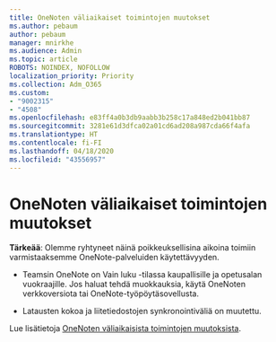 ```yaml
---
title: OneNoten väliaikaiset toimintojen muutokset
ms.author: pebaum
author: pebaum
manager: mnirkhe
ms.audience: Admin
ms.topic: article
ROBOTS: NOINDEX, NOFOLLOW
localization_priority: Priority
ms.collection: Adm_O365
ms.custom:
- "9002315"
- "4508"
ms.openlocfilehash: e83ff4a0b3db9aabb3b258c17a848ed2b041bb87
ms.sourcegitcommit: 3281e61d3dfca02a01cd6ad208a987cda66f4afa
ms.translationtype: HT
ms.contentlocale: fi-FI
ms.lasthandoff: 04/18/2020
ms.locfileid: "43556957"
---
```

# <a name="onenote-temporary-adjustments"></a>OneNoten väliaikaiset toimintojen muutokset

**Tärkeää**: Olemme ryhtyneet näinä poikkeuksellisina aikoina toimiin varmistaaksemme OneNote-palveluiden käytettävyyden.

- Teamsin OneNote on Vain luku -tilassa kaupallisille ja opetusalan vuokraajille. Jos haluat tehdä muokkauksia, käytä OneNoten verkkoversiota tai OneNote-työpöytäsovellusta.

- Latausten kokoa ja liitetiedostojen synkronointiväliä on muutettu.

Lue lisätietoja [OneNoten väliaikaisista toimintojen muutoksista](https://techcommunity.microsoft.com/t5/onenote-service-updates/awareness-of-temporary-adjustments-in-microsoft-onenote/m-p/1248100).
